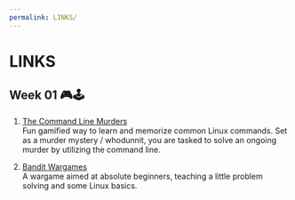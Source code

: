 ```yaml
---
permalink: LINKS/
---
```

# LINKS 

## Week 01 🎮🕹️
1. [The Command Line Murders](https://github.com/veltman/clmystery)<br>
Fun gamified way to learn and memorize common Linux commands. Set as a murder mystery / whodunnit, you are tasked to solve an ongoing murder by utilizing the command line.

2. [Bandit Wargames](https://overthewire.org/wargames/bandit/)<br>
A wargame aimed at absolute beginners, teaching a little problem solving and some Linux basics.
